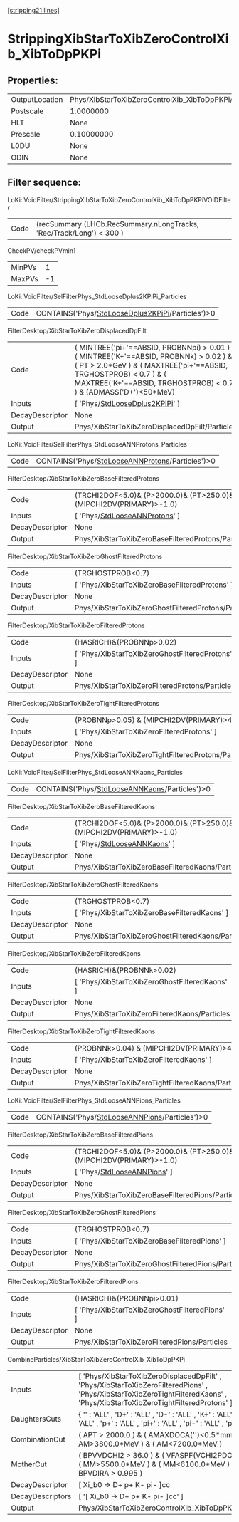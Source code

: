[[stripping21 lines]](./stripping21-index)

# StrippingXibStarToXibZeroControlXib_XibToDpPKPi

## Properties:

|                |                                                       |
|----------------|-------------------------------------------------------|
| OutputLocation | Phys/XibStarToXibZeroControlXib_XibToDpPKPi/Particles |
| Postscale      | 1.0000000                                             |
| HLT            | None                                                  |
| Prescale       | 0.10000000                                            |
| L0DU           | None                                                  |
| ODIN           | None                                                  |

## Filter sequence:

LoKi::VoidFilter/StrippingXibStarToXibZeroControlXib_XibToDpPKPiVOIDFilter

|      |                                                                      |
|------|----------------------------------------------------------------------|
| Code | (recSummary (LHCb.RecSummary.nLongTracks, 'Rec/Track/Long') \< 300 ) |

CheckPV/checkPVmin1

|        |     |
|--------|-----|
| MinPVs | 1   |
| MaxPVs | -1  |

LoKi::VoidFilter/SelFilterPhys_StdLooseDplus2KPiPi_Particles

|      |                                                                                                        |
|------|--------------------------------------------------------------------------------------------------------|
| Code | CONTAINS('Phys/[StdLooseDplus2KPiPi](./stripping21-commonparticles-stdloosedplus2kpipi)/Particles')\>0 |

FilterDesktop/XibStarToXibZeroDisplacedDpFilt

|                 |                                                                                                                                                                                                                                       |
|-----------------|---------------------------------------------------------------------------------------------------------------------------------------------------------------------------------------------------------------------------------------|
| Code            | ( MINTREE('pi+'==ABSID, PROBNNpi) \> 0.01 ) & ( MINTREE('K+'==ABSID, PROBNNk) \> 0.02 ) & ( PT \> 2.0\*GeV ) & ( MAXTREE('pi+'==ABSID, TRGHOSTPROB) \< 0.7 ) & ( MAXTREE('K+'==ABSID, TRGHOSTPROB) \< 0.7 ) & (ADMASS('D+')\<50\*MeV) |
| Inputs          | [ 'Phys/[StdLooseDplus2KPiPi](./stripping21-commonparticles-stdloosedplus2kpipi)' ]                                                                                                                                                 |
| DecayDescriptor | None                                                                                                                                                                                                                                  |
| Output          | Phys/XibStarToXibZeroDisplacedDpFilt/Particles                                                                                                                                                                                        |

LoKi::VoidFilter/SelFilterPhys_StdLooseANNProtons_Particles

|      |                                                                                                      |
|------|------------------------------------------------------------------------------------------------------|
| Code | CONTAINS('Phys/[StdLooseANNProtons](./stripping21-commonparticles-stdlooseannprotons)/Particles')\>0 |

FilterDesktop/XibStarToXibZeroBaseFilteredProtons

|                 |                                                                                     |
|-----------------|-------------------------------------------------------------------------------------|
| Code            | (TRCHI2DOF\<5.0)& (P\>2000.0)& (PT\>250.0)& (MIPCHI2DV(PRIMARY)\>-1.0)              |
| Inputs          | [ 'Phys/[StdLooseANNProtons](./stripping21-commonparticles-stdlooseannprotons)' ] |
| DecayDescriptor | None                                                                                |
| Output          | Phys/XibStarToXibZeroBaseFilteredProtons/Particles                                  |

FilterDesktop/XibStarToXibZeroGhostFilteredProtons

|                 |                                                     |
|-----------------|-----------------------------------------------------|
| Code            | (TRGHOSTPROB\<0.7)                                  |
| Inputs          | [ 'Phys/XibStarToXibZeroBaseFilteredProtons' ]    |
| DecayDescriptor | None                                                |
| Output          | Phys/XibStarToXibZeroGhostFilteredProtons/Particles |

FilterDesktop/XibStarToXibZeroFilteredProtons

|                 |                                                   |
|-----------------|---------------------------------------------------|
| Code            | (HASRICH)&(PROBNNp\>0.02)                         |
| Inputs          | [ 'Phys/XibStarToXibZeroGhostFilteredProtons' ] |
| DecayDescriptor | None                                              |
| Output          | Phys/XibStarToXibZeroFilteredProtons/Particles    |

FilterDesktop/XibStarToXibZeroTightFilteredProtons

|                 |                                                     |
|-----------------|-----------------------------------------------------|
| Code            | (PROBNNp\>0.05) & (MIPCHI2DV(PRIMARY)\>4.0)         |
| Inputs          | [ 'Phys/XibStarToXibZeroFilteredProtons' ]        |
| DecayDescriptor | None                                                |
| Output          | Phys/XibStarToXibZeroTightFilteredProtons/Particles |

LoKi::VoidFilter/SelFilterPhys_StdLooseANNKaons_Particles

|      |                                                                                                  |
|------|--------------------------------------------------------------------------------------------------|
| Code | CONTAINS('Phys/[StdLooseANNKaons](./stripping21-commonparticles-stdlooseannkaons)/Particles')\>0 |

FilterDesktop/XibStarToXibZeroBaseFilteredKaons

|                 |                                                                                 |
|-----------------|---------------------------------------------------------------------------------|
| Code            | (TRCHI2DOF\<5.0)& (P\>2000.0)& (PT\>250.0)& (MIPCHI2DV(PRIMARY)\>-1.0)          |
| Inputs          | [ 'Phys/[StdLooseANNKaons](./stripping21-commonparticles-stdlooseannkaons)' ] |
| DecayDescriptor | None                                                                            |
| Output          | Phys/XibStarToXibZeroBaseFilteredKaons/Particles                                |

FilterDesktop/XibStarToXibZeroGhostFilteredKaons

|                 |                                                   |
|-----------------|---------------------------------------------------|
| Code            | (TRGHOSTPROB\<0.7)                                |
| Inputs          | [ 'Phys/XibStarToXibZeroBaseFilteredKaons' ]    |
| DecayDescriptor | None                                              |
| Output          | Phys/XibStarToXibZeroGhostFilteredKaons/Particles |

FilterDesktop/XibStarToXibZeroFilteredKaons

|                 |                                                 |
|-----------------|-------------------------------------------------|
| Code            | (HASRICH)&(PROBNNk\>0.02)                       |
| Inputs          | [ 'Phys/XibStarToXibZeroGhostFilteredKaons' ] |
| DecayDescriptor | None                                            |
| Output          | Phys/XibStarToXibZeroFilteredKaons/Particles    |

FilterDesktop/XibStarToXibZeroTightFilteredKaons

|                 |                                                   |
|-----------------|---------------------------------------------------|
| Code            | (PROBNNk\>0.04) & (MIPCHI2DV(PRIMARY)\>4.0)       |
| Inputs          | [ 'Phys/XibStarToXibZeroFilteredKaons' ]        |
| DecayDescriptor | None                                              |
| Output          | Phys/XibStarToXibZeroTightFilteredKaons/Particles |

LoKi::VoidFilter/SelFilterPhys_StdLooseANNPions_Particles

|      |                                                                                                  |
|------|--------------------------------------------------------------------------------------------------|
| Code | CONTAINS('Phys/[StdLooseANNPions](./stripping21-commonparticles-stdlooseannpions)/Particles')\>0 |

FilterDesktop/XibStarToXibZeroBaseFilteredPions

|                 |                                                                                 |
|-----------------|---------------------------------------------------------------------------------|
| Code            | (TRCHI2DOF\<5.0)& (P\>2000.0)& (PT\>250.0)& (MIPCHI2DV(PRIMARY)\>-1.0)          |
| Inputs          | [ 'Phys/[StdLooseANNPions](./stripping21-commonparticles-stdlooseannpions)' ] |
| DecayDescriptor | None                                                                            |
| Output          | Phys/XibStarToXibZeroBaseFilteredPions/Particles                                |

FilterDesktop/XibStarToXibZeroGhostFilteredPions

|                 |                                                   |
|-----------------|---------------------------------------------------|
| Code            | (TRGHOSTPROB\<0.7)                                |
| Inputs          | [ 'Phys/XibStarToXibZeroBaseFilteredPions' ]    |
| DecayDescriptor | None                                              |
| Output          | Phys/XibStarToXibZeroGhostFilteredPions/Particles |

FilterDesktop/XibStarToXibZeroFilteredPions

|                 |                                                 |
|-----------------|-------------------------------------------------|
| Code            | (HASRICH)&(PROBNNpi\>0.01)                      |
| Inputs          | [ 'Phys/XibStarToXibZeroGhostFilteredPions' ] |
| DecayDescriptor | None                                            |
| Output          | Phys/XibStarToXibZeroFilteredPions/Particles    |

CombineParticles/XibStarToXibZeroControlXib_XibToDpPKPi

|                  |                                                                                                                                                                               |
|------------------|-------------------------------------------------------------------------------------------------------------------------------------------------------------------------------|
| Inputs           | [ 'Phys/XibStarToXibZeroDisplacedDpFilt' , 'Phys/XibStarToXibZeroFilteredPions' , 'Phys/XibStarToXibZeroTightFilteredKaons' , 'Phys/XibStarToXibZeroTightFilteredProtons' ] |
| DaughtersCuts    | { '' : 'ALL' , 'D+' : 'ALL' , 'D-' : 'ALL' , 'K+' : 'ALL' , 'K-' : 'ALL' , 'p+' : 'ALL' , 'pi+' : 'ALL' , 'pi-' : 'ALL' , 'p~-' : 'ALL' }                                     |
| CombinationCut   | ( APT \> 2000.0 ) & ( AMAXDOCA('')\<0.5\*mm ) & ( AM\>3800.0\*MeV ) & ( AM\<7200.0\*MeV )                                                                                     |
| MotherCut        | ( BPVVDCHI2 \> 36.0 ) & ( VFASPF(VCHI2PDOF)\<7.0 ) & ( MM\>5500.0\*MeV ) & ( MM\<6100.0\*MeV ) & ( BPVDIRA \> 0.995 )                                                         |
| DecayDescriptor  | [ Xi_b0 -\> D+ p+ K- pi- ]cc                                                                                                                                                |
| DecayDescriptors | [ '[ Xi_b0 -\> D+ p+ K- pi- ]cc' ]                                                                                                                                        |
| Output           | Phys/XibStarToXibZeroControlXib_XibToDpPKPi/Particles                                                                                                                         |
